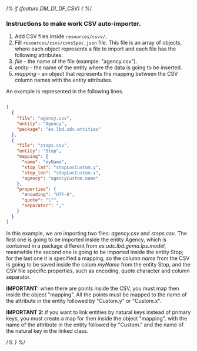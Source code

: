 /*% if (feature.DM_DI_DF_CSV) { %*/
### Instructions to make work CSV auto-importer.

1. Add CSV files inside `resources/csvs/`.
2. Fill `resources/csvs/csvsSpec.json` file. This file is an array of objects,
   where each object represents a file to import and each file has the following attributes:
  1. *file* - the name of the file (example: "agency.csv").
  2. *entity* - the name of the entity where the data is going to be inserted.
  3. *mapping* - an object that represents the mapping between the CSV column names with
     the entity attributes.

An example is represented in the following lines.

```json

[
  {
    "file": "agency.csv",
    "entity": "Agency",
    "package": "es.lbd.udc.entities"
  },
  {
    "file": "stops.csv",
    "entity": "Stop",
    "mapping": {
      "name": "myName",
      "stop_lat": "stopLocCustom.y",
      "stop_lon": "stopLocCustom.x",
      "agency": "agencyCustom.name"
    },
    "properties": {
      "encoding": "UTF-8",
      "quote": "\"",
      "separator": ";"
    }
  }
]
```

In this example, we are importing two files: *agency.csv* and *stops.csv*. The first one
is going to be imported inside the entity Agency, which is contained in a package different from *es.udc.lbd.gema.lps.model*,
meanwhile the second one is going to be imported inside the entity Stop; for the last one it is specified a mapping, so the column *name* from
the CSV is going to be saved inside the colum *myName* from the entity Stop, and the CSV file specific properties, such as encoding, quote character and column separator.

**IMPORTANT:** when there are points inside the CSV, you must map then inside the object "mapping".
All the points must be mapped to the name of the attribute in the entity followed by "Custom.y" or "Custom.x".

**IMPORTANT 2:** if you want to link entities by natural keys instead of primary keys, you must create a map  for then inside the object "mapping".
with the name of the attribute in the entity followed by "Custom." and the name of the natural key in the linked class.

/*% } %*/
